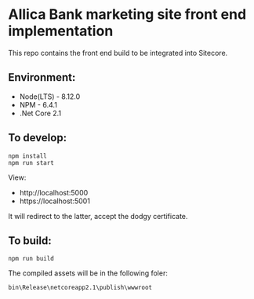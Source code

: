 # Allica Bank marketing site front end implementation

This repo contains the front end build to be integrated into Sitecore.

## Environment:

- Node(LTS) - 8.12.0
- NPM - 6.4.1
- .Net Core 2.1

## To develop:

```
npm install
npm run start
```

View:

- http://localhost:5000
- https://localhost:5001

It will redirect to the latter, accept the dodgy certificate.

## To build:

```
npm run build
```

The compiled assets will be in the following foler:

```
bin\Release\netcoreapp2.1\publish\wwwroot
```
